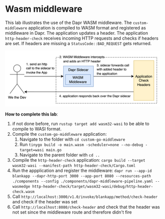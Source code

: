 # Wasm middleware

This lab illustrates the use of the Dapr WASM middleware. The `custom-middleware` application is compiled to WASM format and registered as middleware in Dapr. The application updates a header. The application `http-header-check` receives incoming HTTP requests and checks if headers are set. If headers are missing a `StatusCode::BAD_REQUEST` gets returned.

![](./08.02-lab.drawio.png)

**How to complete this lab**: 
1. if not done before, run `rustup target add wasm32-wasi` to be able to compile to WASI format.
2. Compile the `custom-go-middleware` application: 
   1. Navigate to the folder with `cd custom-go-middleware`
   2. Run `tinygo build -o main.wasm -scheduler=none --no-debug -target=wasi main.go`
   3. Navigate to the parent folder with `cd ..`
3. Compile the `http-header-check` application: `cargo build --target wasm32-wasi --manifest-path http-header-check/Cargo.toml`
4. Run the appplication and register the middleware: `dapr run --app-id blankapp --dapr-http-port 3000 --app-port 8080 --resources-path ./components --config ./components/dapr-middleware-pipeline.yaml -- wasmedge http-header-check/target/wasm32-wasi/debug/http-header-check.wasm`
5. Call `http://localhost:3000/v1.0/invoke/blankapp/method/check-header` and check if the header was set
6. Call `http://localhost:8080/check-header` and check that the header was not set since the middleware route and therefore didn't fire
